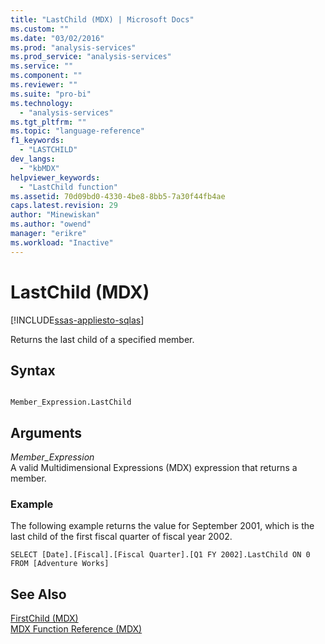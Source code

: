 ```yaml
---
title: "LastChild (MDX) | Microsoft Docs"
ms.custom: ""
ms.date: "03/02/2016"
ms.prod: "analysis-services"
ms.prod_service: "analysis-services"
ms.service: ""
ms.component: ""
ms.reviewer: ""
ms.suite: "pro-bi"
ms.technology: 
  - "analysis-services"
ms.tgt_pltfrm: ""
ms.topic: "language-reference"
f1_keywords: 
  - "LASTCHILD"
dev_langs: 
  - "kbMDX"
helpviewer_keywords: 
  - "LastChild function"
ms.assetid: 70d09bd0-4330-4be8-8bb5-7a30f44fb4ae
caps.latest.revision: 29
author: "Minewiskan"
ms.author: "owend"
manager: "erikre"
ms.workload: "Inactive"
---
```

# LastChild (MDX)
[!INCLUDE[ssas-appliesto-sqlas](../includes/ssas-appliesto-sqlas.md)]

  Returns the last child of a specified member.  
  
## Syntax  
  
```  
  
Member_Expression.LastChild   
```  
  
## Arguments  
 *Member_Expression*  
 A valid Multidimensional Expressions (MDX) expression that returns a member.  
  
### Example  
 The following example returns the value for September 2001, which is the last child of the first fiscal quarter of fiscal year 2002.  
  
```  
SELECT [Date].[Fiscal].[Fiscal Quarter].[Q1 FY 2002].LastChild ON 0  
FROM [Adventure Works]  
```  
  
## See Also  
 [FirstChild &#40;MDX&#41;](../mdx/firstchild-mdx.md)   
 [MDX Function Reference &#40;MDX&#41;](../mdx/mdx-function-reference-mdx.md)  
  
  
